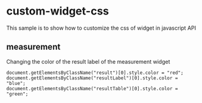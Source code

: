 custom-widget-css
=================

This sample is to show how to customize the css of widget in javascript API

measurement
-----------------------

Changing the color of the result label of the measurement widget
```
document.getElementsByClassName("result")[0].style.color = "red";
document.getElementsByClassName("resultLabel")[0].style.color = "blue";
document.getElementsByClassName("resultTable")[0].style.color = "green";
```
